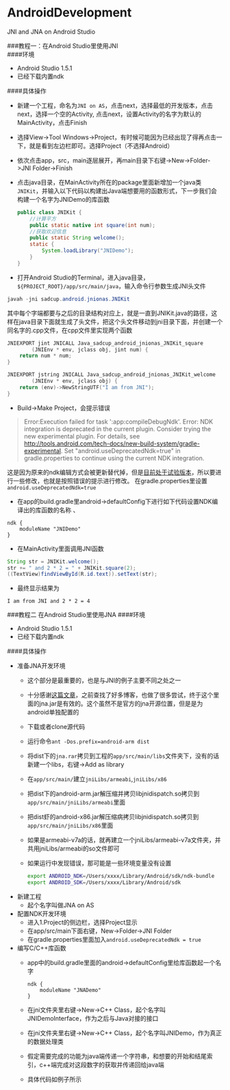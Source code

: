 # AndroidDevelopment
JNI and JNA on Android Studio

###教程一：在Android Studio里使用JNI  
####环境
- Android Studio 1.5.1
- 已经下载内置ndk

####具体操作
- 新建一个工程，命名为`JNI on AS`，点击next，选择最低的开发版本，点击next，选择一个空的Activity, 点击next，设置Activity的名字为默认的MainActivity，点击Finish
- 选择View->Tool Windows->Project，有时候可能因为已经出现了得再点击一下，就是看到左边栏即可。选择Project（不选择Android）
- 依次点击app，src，main逐层展开，再main目录下右键->New->Folder->JNI Folder->Finish
- 点击java目录，在MainActivity所在的package里面新增加一个java类`JNIKit`，并输入以下代码以构建出Java端想要用的函数形式，下一步我们会构建一个名字为JNIDemo的库函数

	```java
	public class JNIKit {
		//计算平方
	    public static native int square(int num);
	    //获取欢迎信息
	    public static String welcome();
	    static {
	        System.loadLibrary("JNIDemo");
	    }
	}
	```
- 打开Android Studio的Terminal，进入java目录，`${PROJECT_ROOT}/app/src/main/java`，输入命令行参数生成JNI头文件
```java
javah -jni sadcup.android.jnionas.JNIKit
```
其中每个字端都要与之后的目录结构对应上，就是一直到JNIKit.java的路径，这样在java目录下面就生成了头文件，把这个头文件移动到jni目录下面，并创建一个同名字的.cpp文件，在cpp文件里实现两个函数

```cpp
JNIEXPORT jint JNICALL Java_sadcup_android_jnionas_JNIKit_square
        (JNIEnv * env, jclass obj, jint num) {
    return num * num;
}

JNIEXPORT jstring JNICALL Java_sadcup_android_jnionas_JNIKit_welcome
        (JNIEnv * env, jclass obj) {
    return (env)->NewStringUTF("I am from JNI");
}
```
	
- Build->Make Project，会提示错误
> Error:Execution failed for task ':app:compileDebugNdk'.
> Error: NDK integration is deprecated in the current plugin.  Consider trying the new experimental plugin.  For details, see http://tools.android.com/tech-docs/new-build-system/gradle-experimental.  Set "android.useDeprecatedNdk=true" in gradle.properties to continue using the current NDK integration.

这是因为原来的ndk编辑方式会被更新替代掉，但是[目前处于试验版本](http://ph0b.com/new-android-studio-ndk-support/)，所以要进行一些修改，也就是按照错误的提示进行修改。
在gradle.properties里设置`android.useDeprecatedNdk=true`
- 在app的build.gradle里android->defaultConfig下进行如下代码设置NDK编译出的库函数的名称
、

```
ndk {
	moduleName "JNIDemo"
}
```
- 在MainActivity里面调用JNI函数

```java
String str = JNIKit.welcome();
str += " and 2 * 2 = " + JNIKit.square(2);
((TextView)findViewById(R.id.text)).setText(str);
```
- 最终显示结果为

```
I am from JNI and 2 * 2 = 4
```

###教程二 在Android Studio里使用JNA
####环境
- Android Studio 1.5.1
- 已经下载内置ndk

####具体操作

- 准备JNA开发环境
	- 这个部分是最重要的，也是与JNI的例子主要不同之处之一
	- 十分感谢[这篇文章]((https://github.com/pakoito/jna))，之前查找了好多博客，也做了很多尝试，终于这个里面的jna.jar是有效的。这个虽然不是官方的jna开源位置，但是是为android单独配置的
	- 下载或者clone源代码
	- 运行命令`ant -Dos.prefix=android-arm dist`
	- 将dist下的`jna.rar`拷贝到工程的`app/src/main/libs`文件夹下，没有的话新建一个libs，右键->Add as library
	- 在`app/src/main/`建立`jniLibs/armeabi`,`jniLibs/x86`
	- 把dist下的android-arm.jar解压缩并拷贝libjnidispatch.so拷贝到`app/src/main/jniLibs/armeabi`里面
	- 把dist虾的android-x86.jar解压缩病拷贝libjnidispatch.so拷贝到`app/src/main/jniLibs/x86`里面
	- 如果是armeabi-v7a的话，就再建立一个jniLibs/armeabi-v7a文件夹，并共用jniLibs/armeabi的so文件即可
	- 如果运行中发现错误，那可能是一些环境变量没有设置
	
		```bash
		export ANDROID_NDK=/Users/xxxx/Library/Android/sdk/ndk-bundle
		export ANDROID_SDK=/Users/xxxx/Library/Android/sdk
		```
- 新建工程
	- 起个名字叫做JNA on AS
- 配置NDK开发环境
	- 进入1.Project的侧边栏，选择Project显示
	- 在app/src/main下面右键，New->Folder->JNI Folder
	- 在gradle.properties里面加入`android.useDeprecatedNdk = true`
- 编写C/C++库函数
	- app中的build.gradle里面的android->defaultConfig里给库函数起一个名字
	
		```
		ndk {
	   		moduleName "JNADemo"
		}
		```
	- 在jni文件夹里右键->New->C++ Class，起个名字叫JNIDemoInterface，作为之后与Java对接的接口
	- 在jni文件夹里右键->New->C++ Class，起个名字叫JNIDemo，作为真正的数据处理类
	- 假定需要完成的功能为java端传递一个字符串，和想要的开始和结尾索引，c++端完成对这段数字的获取并传递回给java端
	- 具体代码如例子所示
